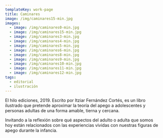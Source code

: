 ```yaml
---
templateKey: work-page
title: Caminares
image: /img/caminares15-min.jpg
images:
  - image: /img/caminares0-min.jpg
  - image: /img/caminares15-min.jpg
  - image: /img/caminares3-min.jpg
  - image: /img/caminares4-min.jpg
  - image: /img/caminares5-min.jpg
  - image: /img/caminares6-min.jpg
  - image: /img/caminares8-min.jpg
  - image: /img/caminares9-min.jpg
  - image: /img/caminares10-min.jpg
  - image: /img/caminares11-min.jpg
  - image: /img/caminares12-min.jpg
tags:
  - editorial
  - ilustración
---
```

El hilo ediciones, 2019. Escrito por Itziar Fernández Cortés, es un libro ilustrado que pretende aproximar la teoría del apego a adolescentes y personas adultas de una forma amable, tierna y cercana.

Invitando a la reflexión sobre qué aspectos del adulto o adulta que somos hoy están relacionados con las experiencias vividas con nuestras figuras de apego durante la infancia.
